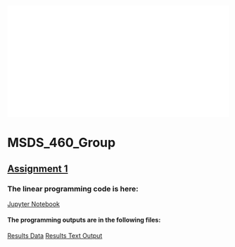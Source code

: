 <div style="width: 100%; height:60%">
  <img src="hello.svg" style="width: 100%; height:60%">
</div>

# MSDS_460_Group

## [Assignment 1](Group_Assign1/)

### The linear programming code is here:

[Jupyter Notebook](Group_Assign1/Linear_Program.ipynb)

#### The programming outputs are in the following files:

[Results Data](Group_Assign1/results_lp.csv)
[Results Text Output](Group_Assign1/results_lp_output.txt)
